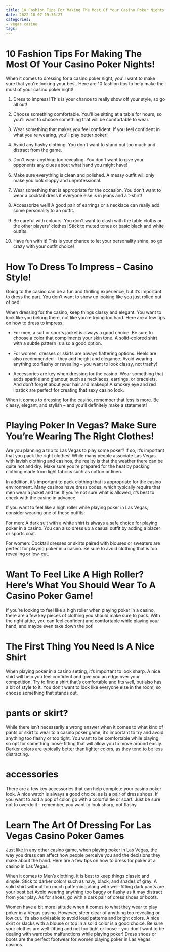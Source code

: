 ```yaml
---
title: 10 Fashion Tips For Making The Most Of Your Casino Poker Nights!
date: 2022-10-07 19:36:27
categories:
- vegas casino
tags:
---
```



#  10 Fashion Tips For Making The Most Of Your Casino Poker Nights!

When it comes to dressing for a casino poker night, you'll want to make sure that you're looking your best. Here are 10 fashion tips to help make the most of your casino poker night!

1. Dress to impress! This is your chance to really show off your style, so go all out!

2. Choose something comfortable. You'll be sitting at a table for hours, so you'll want to choose something that will be comfortable to wear.

3. Wear something that makes you feel confident. If you feel confident in what you're wearing, you'll play better poker!

4. Avoid any flashy clothing. You don't want to stand out too much and distract from the game.

5. Don't wear anything too revealing. You don't want to give your opponents any clues about what hand you might have!

6. Make sure everything is clean and polished. A messy outfit will only make you look sloppy and unprofessional.

7. Wear something that is appropriate for the occasion. You don't want to wear a cocktail dress if everyone else is in jeans and a t-shirt!

8. Accessorize well! A good pair of earrings or a necklace can really add some personality to an outfit.

9. Be careful with colours. You don't want to clash with the table cloths or the other players' clothes! Stick to muted tones or basic black and white outfits.

10. Have fun with it! This is your chance to let your personality shine, so go crazy with your outfit choice!

#  How To Dress To Impress – Casino Style!

Going to the casino can be a fun and thrilling experience, but it’s important to dress the part. You don’t want to show up looking like you just rolled out of bed!

When dressing for the casino, keep things classy and elegant. You want to look like you belong there, not like you’re trying too hard. Here are a few tips on how to dress to impress:

- For men, a suit or sports jacket is always a good choice. Be sure to choose a color that compliments your skin tone. A solid-colored shirt with a subtle pattern is also a good option.

- For women, dresses or skirts are always flattering options. Heels are also recommended – they add height and elegance. Avoid wearing anything too flashy or revealing – you want to look classy, not trashy!

- Accessories are key when dressing for the casino. Wear something that adds sparkle and glamour, such as necklaces, earrings, or bracelets. And don’t forget about your hair and makeup! A smokey eye and red lipstick are perfect for creating that sexy casino look.

When it comes to dressing for the casino, remember that less is more. Be classy, elegant, and stylish – and you’ll definitely make a statement!

#  Playing Poker In Vegas? Make Sure You’re Wearing The Right Clothes!

Are you planning a trip to Las Vegas to play some poker? If so, it’s important that you pack the right clothes! While many people associate Las Vegas with lavish clothing and casinos, the reality is that the weather there can be quite hot and dry. Make sure you’re prepared for the heat by packing clothing made from light fabrics such as cotton or linen.

In addition, it’s important to pack clothing that is appropriate for the casino environment. Many casinos have dress codes, which typically require that men wear a jacket and tie. If you’re not sure what is allowed, it’s best to check with the casino in advance.

If you want to feel like a high roller while playing poker in Las Vegas, consider wearing one of these outfits:

For men: A dark suit with a white shirt is always a safe choice for playing poker in a casino. You can also dress up a casual outfit by adding a blazer or sports coat.

For women: Cocktail dresses or skirts paired with blouses or sweaters are perfect for playing poker in a casino. Be sure to avoid clothing that is too revealing or low-cut.

#  Want To Feel Like A High Roller? Here’s What You Should Wear To A Casino Poker Game!

If you’re looking to feel like a high roller when playing poker in a casino, there are a few key pieces of clothing you should make sure to pack. With the right attire, you can feel confident and comfortable while playing your hand, and maybe even take down the pot!

# The First Thing You Need Is A Nice Shirt

When playing poker in a casino setting, it’s important to look sharp. A nice shirt will help you feel confident and give you an edge over your competition. Try to find a shirt that’s comfortable and fits well, but also has a bit of style to it. You don’t want to look like everyone else in the room, so choose something that stands out.

# pants or skirt?

While there isn’t necessarily a wrong answer when it comes to what kind of pants or skirt to wear to a casino poker game, it’s important to try and avoid anything too flashy or too tight. You want to be comfortable while playing, so opt for something loose-fitting that will allow you to move around easily. Darker colors are typically better than lighter colors, as they tend to be less distracting.

# accessories

There are a few key accessories that can help complete your casino poker look. A nice watch is always a good choice, as is a pair of dress shoes. If you want to add a pop of color, go with a colorful tie or scarf. Just be sure not to overdo it – remember, you want to look sharp, not flashy.

#  Learn The Art Of Dressing For Las Vegas Casino Poker Games

Just like in any other casino game, when playing poker in Las Vegas, the way you dress can affect how people perceive you and the decisions they make about the hand. Here are a few tips on how to dress for poker at a casino in Las Vegas.

When it comes to Men’s clothing, it is best to keep things classic and simple. Stick to darker colors such as navy, black, and shades of gray. A solid shirt without too much patterning along with well-fitting dark pants are your best bet.Avoid wearing anything too baggy or flashy as it may distract from your play. As for shoes, go with a dark pair of dress shoes or boots.

Women have a bit more latitude when it comes to what they wear to play poker in a Vegas casino. However, steer clear of anything too revealing or low cut. It’s also advisable to avoid loud patterns and bright colors. A nice skirt or slacks with a blouse or top in a solid color is a good choice. Be sure your clothes are well-fitting and not too tight or loose – you don’t want to be dealing with wardrobe malfunctions while playing poker! Dress shoes or boots are the perfect footwear for women playing poker in Las Vegas casinos.